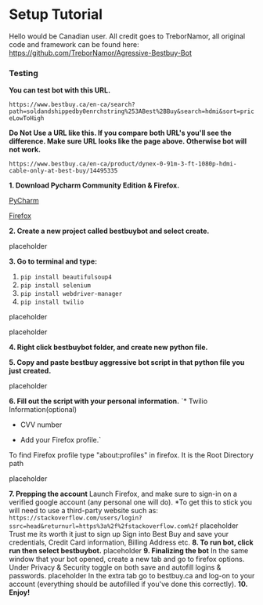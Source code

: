 # Setup Tutorial
Hello would be Canadian user. All credit goes to TreborNamor, all original code and framework can be found here:
https://github.com/TreborNamor/Agressive-Bestbuy-Bot
### Testing
**You can test bot with this URL.**

`https://www.bestbuy.ca/en-ca/search?path=soldandshippedby0enrchstring%253ABest%2BBuy&search=hdmi&sort=priceLowToHigh`

**Do Not Use a URL like this. If you compare both URL's you'll see the difference. Make sure URL looks like the page above. Otherwise bot will not work.**

`https://www.bestbuy.ca/en-ca/product/dynex-0-91m-3-ft-1080p-hdmi-cable-only-at-best-buy/14495335`

**1. Download Pycharm Community Edition & Firefox.**

[PyCharm](https://www.jetbrains.com/pycharm/download)

[Firefox](https://www.mozilla.org/en-US/firefox/new/)

**2. Create a new project called bestbuybot and select create.**

placeholder

**3. Go to terminal and type:**
  1. `pip install beautifulsoup4`
  2. `pip install selenium`
  3. `pip install webdriver-manager`
  4. `pip install twilio`

placeholder

placeholder

**4. Right click bestbuybot folder, and create new python file.**

**5. Copy and paste bestbuy aggressive bot script in that python file you just created.**

placeholder

**6. Fill out the script with your personal information.**
`* Twilio Information(optional)

* CVV number

* Add your Firefox profile.`

To find Firefox profile type "about:profiles" in firefox. It is the Root Directory path

placeholder

**7. Prepping the account**
Launch Firefox, and make sure to sign-in on a verified google account (any personal one will do). 
   *To get this to stick you will need to use a third-party website such as:
   `https://stackoverflow.com/users/login?ssrc=head&returnurl=https%3a%2f%2fstackoverflow.com%2f`
placeholder
Trust me its worth it just to sign up
Sign into Best Buy and save your credentials, Credit Card information, Billing Address etc. 
**8. To run bot, click run then select bestbuybot.**
placeholder
**9. Finalizing the bot**
In the same window that your bot opened, create a new tab and go to firefox options. Under Privacy & Security toggle on both save and autofill logins & passwords.
placeholder
In the extra tab go to bestbuy.ca and log-on to your account (everything should be autofilled if you've done this correctly).
**10. Enjoy!**
